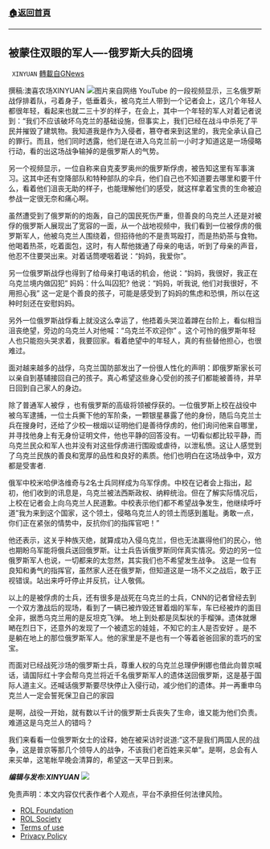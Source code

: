 ###  [:house:返回首頁](https://github.com/ourhimalayas/txt)
---


## 被蒙住双眼的军人&#8212;-俄罗斯大兵的囧境
` XINYUAN` [轉載自GNews](https://gnews.org/zh-hans/2188520/)

撰稿:澳喜农场XINYUAN
![](https://assets.gnews.org/wp-content/uploads/2022/03/man-g0a2ac3805_1920-400x225.jpg)图片来自网络
YouTube 的一段视频显示，三名俄罗斯战俘排着队，弓着身子，低垂着头，被乌克兰人带到一个记者会上，这几个年轻人都很年轻，看起来也就二三十岁的样子，在会上，其中一个年轻的军人对着记者说到：“我们不应该破坏乌克兰的基础设施，但事实上，我们已经在战斗中杀死了平民并摧毁了建筑物。我知道我是作为入侵者，篡夺者来到这里的，我完全承认自己的罪行。而且，他们同时透露，他们是在进入乌克兰前一小时才知道这是一场侵略行动，看的出这场战争输掉的是俄罗斯人的气势。

另一个视频显示，一位自称来自克麦罗奥州的俄罗斯俘虏，被告知这里有军事演习。这其中还有空降部队和特种部队的伞兵，他们自己也不知道要去哪里和要干什么，看着他们沮丧无助的样子，也能理解他们的感受，就这样拿着宝贵的生命被迫参战一定很无奈和痛心啊。

虽然遭受到了俄罗斯的的炮轰，自己的国民死伤严重，但善良的乌克兰人还是对被俘的俄罗斯人展现出了宽容的一面，从一个战地视频中，我们看到一位被俘虏的俄罗斯军人，他被乌克兰人围绕着，但招待他的不是责骂殴打，而是热奶茶与食物。他喝着热茶，吃着面包，这时，有人帮他拨通了母亲的电话，听到了母亲的声音，他忍不住要哭出来。对着话筒哽咽着说：“妈妈，我爱你”。

另一位俄罗斯战俘也得到了给母亲打电话的机会，他说：“妈妈，我很好，我正在乌克兰境内做囚犯”
妈妈：什么叫囚犯?
他说：“妈妈，听我说, 他们对我很好，不用担心我” 这一定是个善良的孩子，可能是感受到了妈妈的焦虑和恐惧，所以在这种时刻还在安慰妈妈。

另外一位俄罗斯战俘看上就没这么幸运了，他捂着头哭泣着蹲在台阶上，看似相当沮丧绝望，旁边的乌克兰人对他喊：“乌克兰不欢迎你” 。这个可怜的俄罗斯年轻人也只能抱头哭求着，我要回家。看着绝望中的年轻人，真的有些替他担心，也很难过。

面对越来越多的战俘，乌克兰国防部发出了一份很人性化的声明：即俄罗斯家长可以亲自到基辅接回自己的孩子。真心希望这些身心受创的孩子们都能被善待，并早日回到自己家人的身边。

除了普通军人被俘 ，也有俄罗斯的高级将领被俘获的。一位俄罗斯上校在战役中被乌军逮捕，一位士兵撕下他的军阶条，一颗银星暴露了他的身份，随后乌克兰士兵在搜身时，还给了少校一根烟以证明他们是善待俘虏的，他们询问他来自哪里，并寻找他身上有无身份证明文件，他也平静的回答没有。一切看似都比较平静，而乌克兰民众和军人也并没有对这些俘虏进行围殴或虐待，以泄私愤。这让人感觉到了乌克兰民族的善良和宽厚的品性和良好的素质。他们也明白在这场战争中，双方都是受害者.

俄军中校米哈伊洛维奇与2名士兵同样成为乌军俘虏。中校在记者会上指出，起初，他们收到的讯息是，乌克兰被法西斯政权、纳粹统治。但在了解实际情况后，上校在记者会上向乌克兰人民道歉。中校表示他们都不希望战争发生，他继续呼吁道”我为来到这个国家，这个领土，侵略乌克兰人的领土而感到羞耻。勇敢一点，你们正在紧张的情势中，反抗你们的指挥官吧！”

他还表示，这关乎种族灭绝，就算成功入侵乌克兰，但也无法赢得他们的民心，他也期盼乌军能将俄兵送回俄罗斯。让士兵告诉俄罗斯同伴真实情况。旁边的另一位俄罗斯军人也说，一切都来的太忽然，其实我们也不希望发生战争。
这是一位有良知和勇气的指挥官，虽然家人还在俄罗斯，但知道这是一场不义之战后，敢于正视错误。站出来呼吁停止并反抗，让人敬佩。

以上的是被俘虏的士兵，还有很多是战死在乌克兰的士兵，CNN的记者曾经去到一个双方激战后的现场，看到了一辆已被炸毁还冒着烟的军车，车已经被炸的面目全非，据悉乌克兰用的是反坦克飞弹。 地上到处都是凤梨状的手榴弹。遗体就爆嗮在烈日下，还意外的发现了一个被遗忘的娃娃，不知它的主人是否安好 。是不是躺在地上的那位俄罗斯军人。他的家里是不是也有一个等着爸爸回家的乖巧的宝宝。

而面对已经战死沙场的俄罗斯士兵，尊重人权的乌克兰总理伊俐娜也借此向普京喊话，请国际红十字会帮乌克兰将近千名俄罗斯军人的遗体送回俄罗斯，这是基于国际人道主义。还喊话俄罗斯要尽快停止入侵行动，减少他们的遗体。并一再重申乌克兰人一定会誓死保卫自己的家园

是啊，战役一开始，就有数以千计的俄罗斯士兵丧失了生命，谁又能为他们负责。难道这是乌克兰人的错吗？

我们来看看一位俄罗斯女士的诠释，她在被采访时说道:”这不是我们两国人民的战争，这是普京等那几个领导人的战争，不该我们老百姓来买单”。是啊，总会有人来买单，这笔帐早晚会清算的，希望这一天早日到来。

***编辑与发布:XINYUAN***
![](https://assets.gnews.org/wp-content/uploads/2022/03/logo正版澳喜2-9.jpeg)




 

免责声明：本文内容仅代表作者个人观点，平台不承担任何法律风险。

- [ROL Foundation](https://rolfoundation.org/)
- [ROL Society](https://rolsociety.org/)
- [Terms of use](https://gnews.org/terms-of-use-3/)
- [Privacy Policy](https://gnews.org/privacy-policy/)
